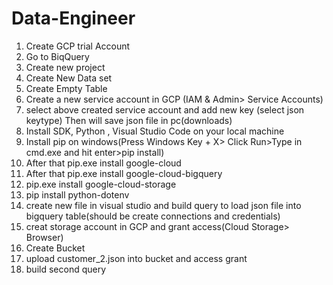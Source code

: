 # Data-Engineer
1.  Create GCP trial Account
2.  Go to BiqQuery
3.  Create new project
4.  Create New Data set
5.  Create Empty Table
6.  Create a new service account in GCP (IAM & Admin> Service Accounts)
7.  select above created service account and add new key (select json keytype)
    Then will save json file in pc(downloads)
8.  Install SDK, Python , Visual Studio Code on your local machine
9.  Install pip on windows(Press Windows Key + X> Click Run>Type in cmd.exe and hit enter>pip install)
9.  After that pip.exe install google-cloud
10. After that pip.exe install google-cloud-bigquery
11. pip.exe install google-cloud-storage
12. pip install python-dotenv
13. create new file in visual studio and build query to load json file into bigquery table(should be create connections and credentials)
14. creat storage account in GCP and grant access(Cloud Storage> Browser)
15. Create Bucket
14. upload customer_2.json into bucket and access grant
15. build second query
